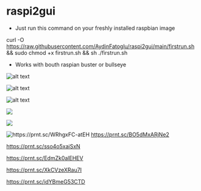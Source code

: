 # raspi2gui

- Just run this command on your freshly installed raspbian image  


curl -O https://raw.githubusercontent.com/AydinFatoglu/raspi2gui/main/firstrun.sh && sudo chmod +x firstrun.sh && sh ./firstrun.sh

- Works with bouth raspian buster or bullseye 

![alt text](https://img001.prntscr.com/file/img001/KLTnyULnTSejWh1T4pb9dw.png)

![alt text](https://img001.prntscr.com/file/img001/HUMYEGSPRV2bKYqAOEQUXQ.png)

![alt text](https://img001.prntscr.com/file/img001/pZl1kDNJSgGUR-VAx4BpgA.png)

![](https://img001.prntscr.com/file/img001/LvzXbgWSQbyB4BLZNMx24A.png)

![](https://img001.prntscr.com/file/img001/SLsTyWvYQMS2OIiMxbObcw.png)

![https://prnt.sc/WRhgxFC-atEH
](https://img001.prntscr.com/file/img001/migh50yxT76NcN40vI2Pig.png)
https://prnt.sc/BO5dMxARjNe2

https://prnt.sc/sso4o5xaiSxN

https://prnt.sc/EdmZk0alEHEV

https://prnt.sc/XkCVzeXRau7I

https://prnt.sc/idYBmeG53CTD














